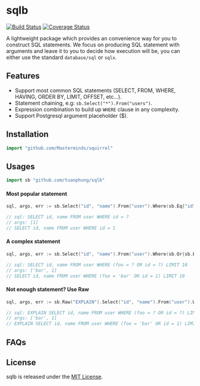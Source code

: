 # sqlb
[![Build Status](https://travis-ci.org/tuanphung/sqlb.svg?branch=master)](https://travis-ci.org/tuanphubg/sqlb) [![Coverage Status](https://coveralls.io/repos/github/tuanphung/sqlb/badge.svg)](https://coveralls.io/github/tuanphung/sqlb)

A lightweight package which provides an convenience way for you to construct SQL statements. We focus on producing SQL statement with arguments and leave it to you to decide how execution will be, you can either use the standard `database/sql` or `sqlx`.

## Features
* Support most common SQL statements (SELECT, FROM, WHERE, HAVING, ORDER BY, LIMIT, OFFSET, etc...).
* Statement chaining, e.g: `sb.Select("*").From("users")`.
* Expression combination to build up `WHERE` clause in any complexity.
* Support Postgresql argument placeholder ($).

## Installation
```go
import "github.com/Masterminds/squirrel"
```

## Usages
```go
import sb "github.com/tuanphung/sqlb"
```

#### Most popular statement
```go
sql, args, err := sb.Select("id", "name").From("user").Where(sb.Eq{"id", 1}).ToExpr()

// sql: SELECT id, name FROM user WHERE id = ?
// args: [1]
// SELECT id, name FROM user WHERE id = 1
```

#### A complex statement
```go
sql, args, err := sb.Select("id", "name").From("user").Where(sb.Or{sb.Eq{"foo", "bar"}, sb.Eq{"id", 1}}).Offset(0).Limit(10).ToExpr()

// sql: SELECT id, name FROM user WHERE (foo = ? OR id = ?) LIMIT 10
// args: ['bar', 1]
// SELECT id, name FROM user WHERE (foo = 'bar' OR id = 1) LIMIT 10
```

#### Not enough statement? Use Raw
```go
sql, args, err := sb.Raw("EXPLAIN").Select("id", "name").From("user").Where(sb.Or{sb.Eq{"foo", "bar"}, sb.Eq{"id", 1}}).Offset(0).Limit(10).ToExpr()

// sql: EXPLAIN SELECT id, name FROM user WHERE (foo = ? OR id = ?) LIMIT 10
// args: ['bar', 1]
// EXPLAIN SELECT id, name FROM user WHERE (foo = 'bar' OR id = 1) LIMIT 10
```

## FAQs

## License
sqlb is released under the
[MIT License](http://www.opensource.org/licenses/MIT).
